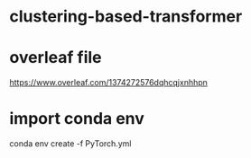 # clustering-based-transformer

# overleaf file
https://www.overleaf.com/1374272576dqhcqjxnhhpn

# import conda env
conda env create -f PyTorch.yml

